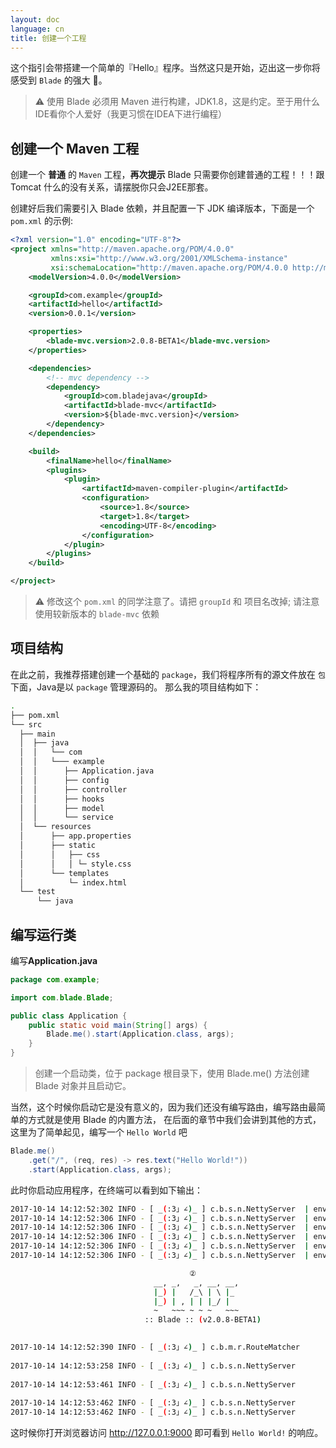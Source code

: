 ```yaml
---
layout: doc
language: cn
title: 创建一个工程
---
```



这个指引会带搭建一个简单的『Hello』程序。当然这只是开始，迈出这一步你将感受到 `Blade` 的强大 💪。

> ⚠️ 使用 Blade 必须用 Maven 进行构建，JDK1.8，这是约定。至于用什么IDE看你个人爱好（我更习惯在IDEA下进行编程）

## 创建一个 Maven 工程

创建一个 **普通** 的 `Maven` 工程，**再次提示** Blade 只需要你创建普通的工程！！！跟 Tomcat 什么的没有关系，请摆脱你只会J2EE那套。

创建好后我们需要引入 Blade 依赖，并且配置一下 JDK 编译版本，下面是一个 `pom.xml` 的示例:

```xml
<?xml version="1.0" encoding="UTF-8"?>
<project xmlns="http://maven.apache.org/POM/4.0.0"
         xmlns:xsi="http://www.w3.org/2001/XMLSchema-instance"
         xsi:schemaLocation="http://maven.apache.org/POM/4.0.0 http://maven.apache.org/xsd/maven-4.0.0.xsd">
    <modelVersion>4.0.0</modelVersion>

    <groupId>com.example</groupId>
    <artifactId>hello</artifactId>
    <version>0.0.1</version>

    <properties>
        <blade-mvc.version>2.0.8-BETA1</blade-mvc.version>
    </properties>

    <dependencies>
        <!-- mvc dependency -->
        <dependency>
            <groupId>com.bladejava</groupId>
            <artifactId>blade-mvc</artifactId>
            <version>${blade-mvc.version}</version>
        </dependency>
    </dependencies>

    <build>
        <finalName>hello</finalName>
        <plugins>
            <plugin>
                <artifactId>maven-compiler-plugin</artifactId>
                <configuration>
                    <source>1.8</source>
                    <target>1.8</target>
                    <encoding>UTF-8</encoding>
                </configuration>
            </plugin>
        </plugins>
    </build>

</project>
```

> ⚠️ 修改这个 `pom.xml` 的同学注意了。请把 `groupId` 和 项目名改掉; 请注意使用较新版本的 `blade-mvc` 依赖

## 项目结构

在此之前，我推荐搭建创建一个基础的 `package`，我们将程序所有的源文件放在 `包` 下面，Java是以 `package` 管理源码的。
那么我的项目结构如下：

```bash
.
├── pom.xml
└── src
  ├── main
  │  ├── java
  │  │   └── com
  │  │   └─── example
  │  │      ├── Application.java
  │  │      ├── config
  │  │      ├── controller
  │  │      ├── hooks
  │  │      ├── model
  │  │      └── service
  │  └── resources
  │      ├── app.properties
  │      ├── static
  │      │   ├── css
  │      │   │ └─ style.css
  │      └── templates
  │          └─ index.html
  └── test
      └── java
```

## 编写运行类

编写**Application.java**

```java
package com.example;

import com.blade.Blade;

public class Application {
    public static void main(String[] args) {
        Blade.me().start(Application.class, args);
    }
}
```

> 创建一个启动类，位于 package 根目录下，使用 Blade.me() 方法创建 Blade 对象并且启动它。

当然，这个时候你启动它是没有意义的，因为我们还没有编写路由，编写路由最简单的方式就是使用 Blade 的内置方法，
在后面的章节中我们会讲到其他的方式，这里为了简单起见，编写一个 `Hello World` 吧

```java
Blade.me()
    .get("/", (req, res) -> res.text("Hello World!"))
    .start(Application.class, args);
```

此时你启动应用程序，在终端可以看到如下输出：

```bash
2017-10-14 14:12:52:302 INFO - [ _(:3」∠)_ ] c.b.s.n.NettyServer  | environment.jdk.version    » 1.8.0_101
2017-10-14 14:12:52:306 INFO - [ _(:3」∠)_ ] c.b.s.n.NettyServer  | environment.user.dir       » /Users/biezhi/workspace/projects/java/hello
2017-10-14 14:12:52:306 INFO - [ _(:3」∠)_ ] c.b.s.n.NettyServer  | environment.java.io.tmpdir » /var/folders/y7/fdpr6jzx1rs6x0jmty2h6lvw0000gn/T/
2017-10-14 14:12:52:306 INFO - [ _(:3」∠)_ ] c.b.s.n.NettyServer  | environment.user.timezone  » Asia/Shanghai
2017-10-14 14:12:52:306 INFO - [ _(:3」∠)_ ] c.b.s.n.NettyServer  | environment.file.encoding  » UTF-8
2017-10-14 14:12:52:306 INFO - [ _(:3」∠)_ ] c.b.s.n.NettyServer  | environment.classpath      » /Users/biezhi/workspace/projects/java/hello/target/classes

                                        ②
							    __, _,   _, __, __,
							    |_) |   /_\ | \ |_
							    |_) | , | | |_/ |
							    ~   ~~~ ~ ~ ~   ~~~
							  :: Blade :: (v2.0.8-BETA1)

                                                                            ③
2017-10-14 14:12:52:390 INFO - [ _(:3」∠)_ ] c.b.m.r.RouteMatcher      | Add route GET	/
                                                                            ④
2017-10-14 14:12:53:258 INFO - [ _(:3」∠)_ ] c.b.s.n.NettyServer       | ⬢ Use NioEventLoopGroup
                                                                            ⑤
2017-10-14 14:12:53:461 INFO - [ _(:3」∠)_ ] c.b.s.n.NettyServer       | ⬢ hello initialize successfully, Time elapsed: 176 ms
                                                                            ⑥
2017-10-14 14:12:53:462 INFO - [ _(:3」∠)_ ] c.b.s.n.NettyServer       | ⬢ Blade start with 0.0.0.0:9000
2017-10-14 14:12:53:462 INFO - [ _(:3」∠)_ ] c.b.s.n.NettyServer       | ⬢ Open browser access http://127.0.0.1:9000 ⚡
```

这时候你打开浏览器访问 http://127.0.0.1:9000 即可看到 `Hello World!` 的响应。

